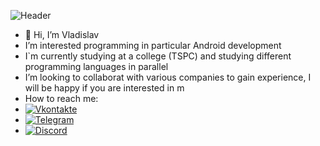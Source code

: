 ![Header]([https://tenor.com/bOmIZ.gif](https://tenor.com/ru/view/inosuke-inosuke-hashibira-demon-slayer-kny-kimetsu-no-yaiba-gif-15376415))
- 👋 Hi, I’m Vladislav
- I’m interested programming in particular Android development
- I`m currently studying at a college (TSPC) and studying different programming languages in parallel
- I’m looking to collaborat with various companies to gain experience, I will be happy if you are interested in m
- How to reach me:
- [![Vkontakte](https://img.shields.io/badge/-Vkontakte-000000?style=flat-sqaure&logo=Vk&logoColor=0077ff)](https://vk.com/etoheDoDik)
- [![Telegram](https://img.shields.io/badge/-Telegram-000000?style=flat-sqaure&logo=telegram&logoColor=27A0D9)](https://t.me/etoheDoDik)
- [![Discord](https://img.shields.io/badge/-Discord-000000?style=flat-sqaure&logo=discord&logoColor=)](https://discordapp.com/users/1030510478239211550/)

